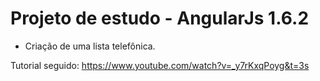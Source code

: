 # Projeto de estudo - AngularJs 1.6.2

- Criação de uma lista telefônica.

Tutorial seguido: https://www.youtube.com/watch?v=_y7rKxqPoyg&t=3s